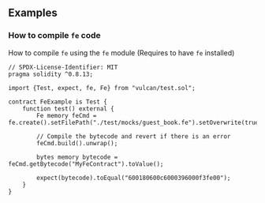 ## Examples
### How to compile `fe` code

How to compile `fe` using the `fe` module (Requires to have `fe` installed)

```solidity
// SPDX-License-Identifier: MIT
pragma solidity ^0.8.13;

import {Test, expect, fe, Fe} from "vulcan/test.sol";

contract FeExample is Test {
    function test() external {
        Fe memory feCmd = fe.create().setFilePath("./test/mocks/guest_book.fe").setOverwrite(true);

        // Compile the bytecode and revert if there is an error
        feCmd.build().unwrap();

        bytes memory bytecode = feCmd.getBytecode("MyFeContract").toValue();

        expect(bytecode).toEqual("600180600c6000396000f3fe00");
    }
}

```

